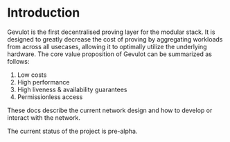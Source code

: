 # Introduction

Gevulot is the first decentralised proving layer for the modular stack. It is designed to greatly decrease the cost of proving by aggregating workloads from across all usecases, allowing it to optimally utilize the underlying hardware. The core value proposition of Gevulot can be summarized as follows:

1. Low costs
2. High performance
3. High liveness & availability guarantees
4. Permissionless access

These docs describe the current network design and how to develop or interact with the network.

The current status of the project is pre-alpha.
